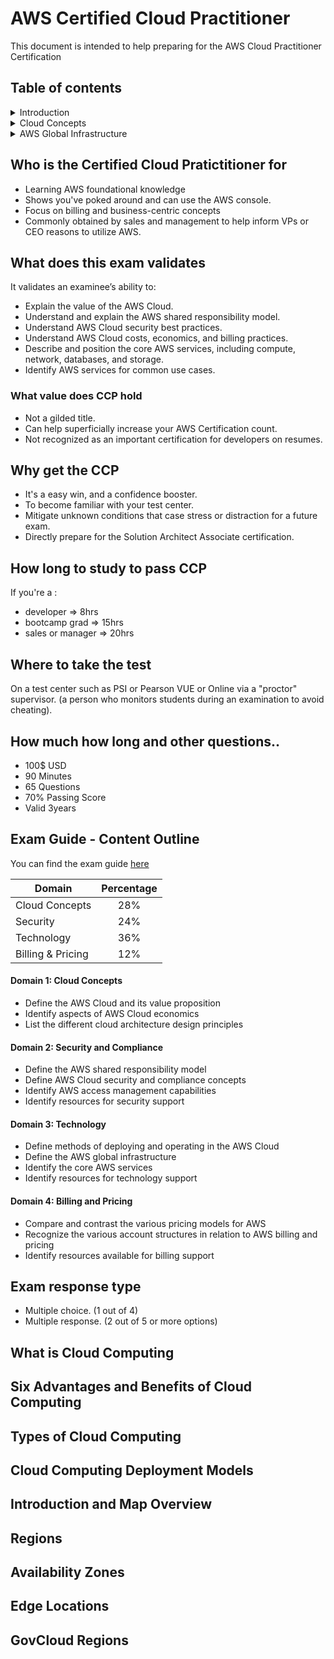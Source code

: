 # AWS Certified Cloud Practitioner

This document is intended to help preparing for the AWS Cloud Practitioner Certification

## Table of contents
<details>
  <summary>Introduction</summary>

  - [Who is the Certified Cloud Pratictitioner for](#who-is-the-certified-cloud-pratictitioner-for)
  - [What does this exam validates](#what-does-this-exam-validates)
    * [What value does CCP hold](#what-value-does-ccp-hold)
  - [Why get the CCP](#why-get-the-ccp)
  - [How long to study to pass CCP](#how-long-to-study-to-pass-ccp)
  - [Where to take the test](#where-to-take-the-test)
  - [How much how long and other questions..](#how-much-how-long-and-other-questions)
  - [Exam Guide - Content Outline](#exam-guide---content-outline)
      + [Domain 1: Cloud Concepts](#domain-1--cloud-concepts)
      + [Domain 2: Security and Compliance](#domain-2--security-and-compliance)
      + [Domain 3: Technology](#domain-3--technology)
      + [Domain 4: Billing and Pricing](#domain-4--billing-and-pricing)
  - [Exam response type](#exam-response-type)
</details>

<details>
  <summary>Cloud Concepts</summary>

  - [What is Cloud Computing](#what-is-cloud-computing)
  - [Six Advantages and Benefits of Cloud Computing](#six-advantages-and-benefits-of-cloud-computing)
  - [Types of Cloud Computing](#types-of-cloud-computing)
  - [Cloud Computing Deployment Models](#cloud-computing-deployment-models)
</details>


<details>
  <summary>AWS Global Infrastructure</summary>

  - [Introduction and Map Overview](#introduction-and-map-overview)
  - [Regions](#regions)
  - [Availability Zones](#availability-zones)
  - [Edge Locations](#edge-locations)
  - [GovCloud Regions](#govcloud-regions)
</details>

## Who is the Certified Cloud Pratictitioner for
- Learning AWS foundational knowledge
- Shows you've poked around and can use the AWS console.
- Focus on billing and business-centric concepts
- Commonly obtained by sales and management to help inform VPs or CEO reasons to utilize AWS.

## What does this exam validates
It validates an examinee’s ability to:
- Explain the value of the AWS Cloud.
- Understand and explain the AWS shared responsibility model.
- Understand AWS Cloud security best practices.
- Understand AWS Cloud costs, economics, and billing practices.
- Describe and position the core AWS services, including compute, network, databases, and storage.
- Identify AWS services for common use cases.

### What value does CCP hold
- Not a gilded title.
- Can help superficially increase your AWS Certification count.
- Not recognized as an important certification for developers on resumes.

## Why get the CCP
- It's a easy win, and a confidence booster.
- To become familiar with your test center.
- Mitigate unknown conditions that case stress or distraction for a future exam.
- Directly prepare for the Solution Architect Associate certification.

## How long to study to pass CCP
If you're a :
- developer => 8hrs
- bootcamp grad => 15hrs
- sales or manager => 20hrs

## Where to take the test
On a test center such as PSI or Pearson VUE or Online via a "proctor" supervisor. (a person who monitors students during an examination to avoid cheating).

## How much how long and other questions..
- 100$ USD
- 90 Minutes
- 65 Questions
- 70% Passing Score
- Valid 3years

## Exam Guide - Content Outline
You can find the exam guide [here](https://d1.awsstatic.com/training-and-certification/docs-cloud-practitioner/AWS-Certified-Cloud-Practitioner_Exam-Guide.pdf)

| Domain               | Percentage    |
| -------------------- |:-------------:|
| Cloud Concepts       | 28%           |
| Security             | 24%           |
| Technology           | 36%           |
| Billing & Pricing    | 12%           |

#### Domain 1: Cloud Concepts
- Define the AWS Cloud and its value proposition
- Identify aspects of AWS Cloud economics
- List the different cloud architecture design principles

#### Domain 2: Security and Compliance
- Define the AWS shared responsibility model
- Define AWS Cloud security and compliance concepts
- Identify AWS access management capabilities
- Identify resources for security support

#### Domain 3: Technology
- Define methods of deploying and operating in the AWS Cloud
- Define the AWS global infrastructure
- Identify the core AWS services
- Identify resources for technology support

#### Domain 4: Billing and Pricing
- Compare and contrast the various pricing models for AWS
- Recognize the various account structures in relation to AWS billing and pricing
- Identify resources available for billing support

## Exam response type
- Multiple choice. (1 out of 4)
- Multiple response. (2 out of 5 or more options)

## What is Cloud Computing

## Six Advantages and Benefits of Cloud Computing

## Types of Cloud Computing

## Cloud Computing Deployment Models

## Introduction and Map Overview

## Regions

## Availability Zones

## Edge Locations

## GovCloud Regions
